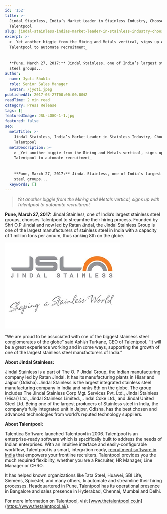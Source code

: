 ```yaml
---
id: '152'
title: >-
  Jindal Stainless, India’s Market Leader in Stainless Industry, Chooses
  Talentpool
slug: jindal-stainless-indias-market-leader-in-stainless-industry-chooses-talentpool
excerpt: >-
  > _Yet another biggie from the Mining and Metals vertical, signs up with
  Talentpool to automate recruitment_


  **Pune, March 27, 2017:** Jindal Stainless, one of India’s largest stainless
  steel groups...
author:
  name: Jyoti Shukla
  role: Senior Sales Manager
  avatar: /jyoti.jpeg
publishedAt: 2017-03-27T00:00:00.000Z
readTime: 2 min read
category: Press Release
tags: []
featuredImage: JSL-LOGO-1-1.jpg
featured: false
seo:
  metaTitle: >-
    Jindal Stainless, India’s Market Leader in Stainless Industry, Chooses
    Talentpool
  metaDescription: >-
    > _Yet another biggie from the Mining and Metals vertical, signs up with
    Talentpool to automate recruitment_


    **Pune, March 27, 2017:** Jindal Stainless, one of India’s largest stainless
    steel groups...
  keywords: []
---
```


> _Yet another biggie from the Mining and Metals vertical, signs up with Talentpool to automate recruitment_

**Pune, March 27, 2017:** Jindal Stainless, one of India’s largest stainless steel groups, chooses Talentpool to streamline their hiring process. Founded by Shri O.P Jindal and now led by Ratan Jindal, the Jindal Stainless Group is one of the largest manufacturers of stainless steel in India with a capacity of 1 million tons per annum, thus ranking 8th on the globe.

![JSL LOGO 1](images/JSL-LOGO-1-1.jpg)

<!--more-->

“We are proud to be associated with one of the biggest stainless steel conglomerates of the globe” said Ashish Turkane, CEO of Talentpool. “It will be a great experience working and in some ways, supporting the growth of one of the largest stainless steel manufacturers of India.”

**About Jindal Stainless:**

Jindal Stainless is a part of The O. P Jindal Group, the Indian manufacturing company led by Ratan Jindal. It has its manufacturing plants in Hisar and Jajpur (Odisha). Jindal Stainless is the largest integrated stainless steel manufacturing company in India and ranks 8th on the globe. The group includes The Jindal Stainless Corp Mgt. Services Pvt. Ltd., Jindal Stainless (Hisar) Ltd., Jindal Stainless Limited., Jindal Coke Ltd., and Jindal United Steel Ltd. Being one of the largest producers of Stainless steel in India, the company’s fully integrated unit in Jajpur, Odisha, has the best chosen and advanced technologies from world’s reputed technology suppliers.

**About Talentpool:**

Talentica Software launched Talentpool in 2006. Talentpool is an enterprise-ready software which is specifically built to address the needs of Indian enterprises. With an intuitive interface and easily-configurable workflow, Talentpool is a smart, integration ready, [recruitment software in India](https://www.thetalentpool.ai/) that empowers your frontline recruiters. Talentpool provides you the much required flexibility, whether you are a Recruiter, HR Manager, Line Manager or CHRO.

It has helped known organizations like Tata Steel, Huawei, SBI Life, Siemens, SpiceJet, and many others, to automate and streamline their hiring processes. Headquartered in Pune, Talentpool has its operational presence in Bangalore and sales presence in Hyderabad, Chennai, Mumbai and Delhi.

For more information on Talentpool, visit [www.thetalentpool.co.in](https://www.thetalentpool.ai/).
